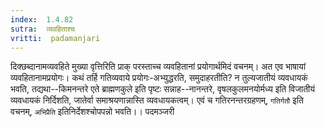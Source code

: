```yaml
---
index:  1.4.82
sutra:  व्यवहिताश्च
vritti:  padamanjari
---
```


दिक्छब्दानामव्यवहिते मुख्या वृत्तिरिति प्राक् परस्ताच्च व्यवहितानां प्रयोगार्थमिदं वचनम्। अत एव भाषायां व्यवहितानामप्रयोगः। कथं तर्हि गतिव्यवाये प्रयोगः-अभ्युद्धरति, समुदाहरतीति? न तुल्यजातीयं व्यवधायकं भवति, तद्यथा--किमनन्तरे एते ब्राह्मणकुले इति पृष्टः सन्नाह--नानन्तरे, वृषलकुलमनयोर्मध्य इति विजातीयं व्यवधायकं निर्दिशति, जातेर्वा समाश्रयणान्नास्ति व्यवधायकत्वम्। एवं च गतिरनन्तरग्रहणम्, `गतिर्गतौ` इति वचनम्, `अभिप्रैति` इतिनिर्देशश्चोपपन्नो भवति।।
पदमञ्जरी
